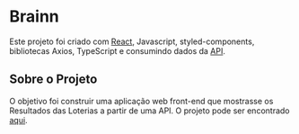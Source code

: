 # Brainn

Este projeto foi criado com [React](https://github.com/facebook/create-react-app), Javascript,  styled-components, bibliotecas Axios, TypeScript e consumindo dados da [API](https://brainn-api-loterias.herokuapp.com).

## Sobre o Projeto

O objetivo foi construir uma aplicação web front-end que mostrasse os Resultados das Loterias a partir de uma API. O projeto pode ser encontrado [aqui](https://renan-mega-sena.surge.sh).
